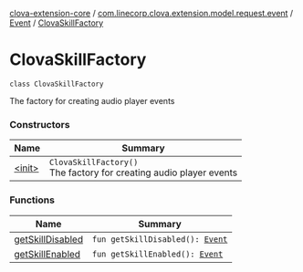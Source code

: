[clova-extension-core](../../../index.md) / [com.linecorp.clova.extension.model.request.event](../../index.md) / [Event](../index.md) / [ClovaSkillFactory](./index.md)

# ClovaSkillFactory

`class ClovaSkillFactory`

The factory for creating audio player events

### Constructors

| Name | Summary |
|---|---|
| [&lt;init&gt;](-init-.md) | `ClovaSkillFactory()`<br>The factory for creating audio player events |

### Functions

| Name | Summary |
|---|---|
| [getSkillDisabled](get-skill-disabled.md) | `fun getSkillDisabled(): `[`Event`](../index.md) |
| [getSkillEnabled](get-skill-enabled.md) | `fun getSkillEnabled(): `[`Event`](../index.md) |
